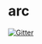 # arc

[![Gitter](https://badges.gitter.im/Join%20Chat.svg)](https://gitter.im/esden/arc?utm_source=badge&utm_medium=badge&utm_campaign=pr-badge&utm_content=badge)